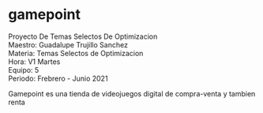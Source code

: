 # gamepoint
Proyecto De Temas Selectos De Optimizacion  
Maestro: Guadalupe Trujillo Sanchez  
Materia: Temas Selectos de Optimizacion  
Hora: V1 Martes  
Equipo: 5  
Periodo: Frebrero - Junio 2021  

Gamepoint es una tienda de videojuegos digital de compra-venta y tambien renta
